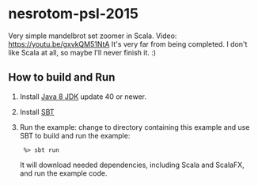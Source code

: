 nesrotom-psl-2015
===================
Very simple mandelbrot set zoomer in Scala.
Video: https://youtu.be/gxvkQM51NtA
It's very far from being completed. I don't like Scala at all, so maybe I'll
never finish it. :)

How to build and Run
--------------------

1. Install [Java 8 JDK](http://www.oracle.com/technetwork/java/javase/downloads/index.html) update 40 or newer.

2. Install [SBT](http://www.scala-sbt.org/)

3. Run the example: change to directory containing this example and use SBT to
   build and run the example:

   ```
    %> sbt run
   ```

   It will download needed dependencies, including Scala and ScalaFX, and run 
   the example code. 

